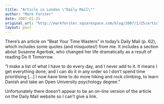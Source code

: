 ```yaml
---
title: "Article in London \"Daily Mail\""
author: "Mark Forster"
date: 2007-01-25
original_url: "http://markforster.squarespace.com/blog/2007/1/25/article-in-london-daily-mail.html"
layout: post
---
```


There’s an article on “Beat Your Time Wasters” in today’s Daily Mail (p. 62), which includes some quotes (and misquotes!) from me. It includes a section about Susanne Agerbak, who changed her life dramatically as a result of reading Do It Tomorrow.

“I make a list of what I have to do every day, and I never add to it. It means I get everything done, and I can do it in any order so I don’t spend time prioritising […] I now have time to do more hiking and rock climbing, to learn Danish and take an Open University psychology degree.”

Unfortunately there doesn’t appear to be an on-line version of the article on the Daily Mail website so I can’t give a link.
